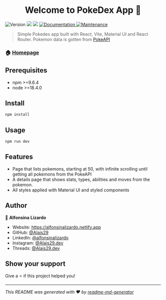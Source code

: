 <h1 align="center">Welcome to PokeDex App 👋</h1>
<p>
  <img alt="Version" src="https://img.shields.io/badge/version-1.0.0-blue.svg?cacheSeconds=2592000" />
  <img src="https://img.shields.io/badge/npm-%3E%3D9.6.4-blue.svg" />
  <img src="https://img.shields.io/badge/node-%3E%3D18.4.0-blue.svg" />
  <a href="https://github.com/Alais29/pokedex-techschool#readme" target="_blank">
    <img alt="Documentation" src="https://img.shields.io/badge/documentation-yes-brightgreen.svg" />
  </a>
  <a href="https://github.com/Alais29/pokedex-techschool/graphs/commit-activity" target="_blank">
    <img alt="Maintenance" src="https://img.shields.io/badge/Maintained%3F-yes-green.svg" />
  </a>
</p>

> Simple Pokedex app built with React, Vite, Material UI and React Router. Pokemon data is gotten from [PokeAPI](https://pokeapi.co/)

### 🏠 [Homepage](https://github.com/Alais29/pokedex-techschool#readme)

## Prerequisites

- npm >=9.6.4
- node >=18.4.0

## Install

```sh
npm install
```

## Usage

```sh
npm run dev
```

## Features

- Page that lists pokemons, starting at 50, with infinite scrolling until getting all pokemons from the PokeAPI
- A details page that shows stats, types, abilities and moves from the pokemon.
- All styles applied with Material UI and styled components

## Author

👤 **Alfonsina Lizardo**

- Website: https://alfonsinalizardo.netlify.app
- GitHub: [@Alais29](https://github.com/Alais29)
- LinkedIn: [@alfonsinalizardo](https://linkedin.com/in/alfonsinalizardo)
- Instagram: [@Alais29.dev](https://www.instagram.com/alais29.dev/)
- Threads: [@Alais29.dev](https://www.threads.net/@alais29.dev)

## Show your support

Give a ⭐️ if this project helped you!

---

_This README was generated with ❤️ by [readme-md-generator](https://github.com/kefranabg/readme-md-generator)_
